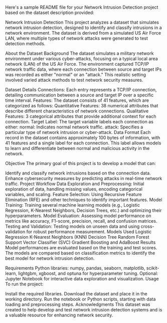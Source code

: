 
Here's a sample README file for your Network Intrusion Detection project based on the dataset description provided:

Network Intrusion Detection
This project analyzes a dataset that simulates network intrusion detection, designed to identify and classify intrusions in a network environment. The dataset is derived from a simulated US Air Force LAN, where multiple types of network attacks were generated to test detection methods.

About the Dataset
Background
The dataset simulates a military network environment under various cyber-attacks, focusing on a typical local area network (LAN) of the US Air Force. The environment captured TCP/IP network traffic data, where each connection between source and target IPs was recorded as either "normal" or an "attack." This realistic setting involved varied attack methods to test network security measures.

Dataset Details
Connections: Each entry represents a TCP/IP connection, detailing communication between a source and target IP over a specific time interval.
Features: The dataset consists of 41 features, which are categorized as follows:
Quantitative Features: 38 numerical attributes that describe different characteristics of network connections.
Qualitative Features: 3 categorical attributes that provide additional context for each connection.
Target Label: The target variable labels each connection as either:
normal: Indicates normal network traffic.
attack: Specifies a particular type of network intrusion or cyber-attack.
Data Format
Each record in the dataset contains approximately 100 bytes of information, with 41 features and a single label for each connection. This label allows models to learn and differentiate between normal and malicious activity in the network.

Objective
The primary goal of this project is to develop a model that can:

Identify and classify network intrusions based on the connection data.
Enhance cybersecurity measures by predicting attacks in real-time network traffic.
Project Workflow
Data Exploration and Preprocessing: Initial exploration of data, handling missing values, encoding categorical variables, and scaling.
Feature Selection: Using Recursive Feature Elimination (RFE) and other techniques to identify important features.
Model Training: Training several machine learning models (e.g., Logistic Regression, K-Nearest Neighbors, Decision Trees, etc.) and optimizing their hyperparameters.
Model Evaluation: Assessing model performance on metrics like accuracy, F1-score, precision, recall, and confusion matrices.
Testing and Validation: Testing models on unseen data and using cross-validation for robust performance measurement.
Models Used
Logistic Regression
K-Nearest Neighbors (KNN)
Decision Tree
Random Forest
Support Vector Classifier (SVC)
Gradient Boosting and AdaBoost
Results
Model performances are evaluated based on the training and test scores. The models are compared based on classification metrics to identify the best model for network intrusion detection.

Requirements
Python libraries: numpy, pandas, seaborn, matplotlib, scikit-learn, lightgbm, xgboost, and optuna for hyperparameter tuning.
Optional: Jupyter Notebook for interactive data exploration and visualization.
Usage
To run the project:

Install the required libraries.
Download the dataset and place it in the working directory.
Run the notebook or Python scripts, starting with data loading and preprocessing steps.
Acknowledgments
This dataset was created to help develop and test network intrusion detection systems and is a valuable resource for enhancing network security.

